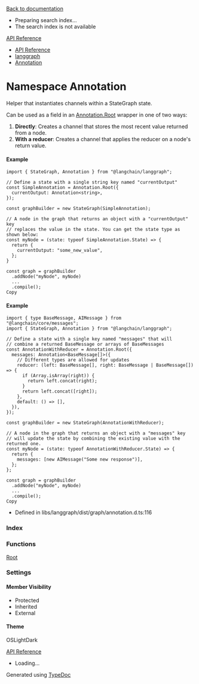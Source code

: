 [Back to documentation](/langgraphjs/)

* Preparing search index...
* The search index is not available

[API Reference](/)

* [API Reference](../index.html)
* [langgraph](langgraph.html)
* [Annotation](langgraph.Annotation.html)

# Namespace Annotation

Helper that instantiates channels within a StateGraph state.

Can be used as a field in an [Annotation.Root](../functions/langgraph.Annotation.Root.html) wrapper in one of two ways:

1. **Directly**: Creates a channel that stores the most recent value returned from a node.
2. **With a reducer**: Creates a channel that applies the reducer on a node's return value.

#### Example

```
import { StateGraph, Annotation } from "@langchain/langgraph";

// Define a state with a single string key named "currentOutput"
const SimpleAnnotation = Annotation.Root({
  currentOutput: Annotation<string>,
});

const graphBuilder = new StateGraph(SimpleAnnotation);

// A node in the graph that returns an object with a "currentOutput" key
// replaces the value in the state. You can get the state type as shown below:
const myNode = (state: typeof SimpleAnnotation.State) => {
  return {
    currentOutput: "some_new_value",
  };
}

const graph = graphBuilder
  .addNode("myNode", myNode)
  ...
  .compile();
Copy
```

#### Example

```
import { type BaseMessage, AIMessage } from "@langchain/core/messages";
import { StateGraph, Annotation } from "@langchain/langgraph";

// Define a state with a single key named "messages" that will
// combine a returned BaseMessage or arrays of BaseMessages
const AnnotationWithReducer = Annotation.Root({
  messages: Annotation<BaseMessage[]>({
    // Different types are allowed for updates
    reducer: (left: BaseMessage[], right: BaseMessage | BaseMessage[]) => {
      if (Array.isArray(right)) {
        return left.concat(right);
      }
      return left.concat([right]);
    },
    default: () => [],
  }),
});

const graphBuilder = new StateGraph(AnnotationWithReducer);

// A node in the graph that returns an object with a "messages" key
// will update the state by combining the existing value with the returned one.
const myNode = (state: typeof AnnotationWithReducer.State) => {
  return {
    messages: [new AIMessage("Some new response")],
  };
};

const graph = graphBuilder
  .addNode("myNode", myNode)
  ...
  .compile();
Copy
```

* Defined in libs/langgraph/dist/graph/annotation.d.ts:116

### Index

### Functions

[Root](../functions/langgraph.Annotation.Root.html)

### Settings

#### Member Visibility

* Protected
* Inherited
* External

#### Theme

OSLightDark

[API Reference](../index.html)

* Loading...

Generated using [TypeDoc](https://typedoc.org/)